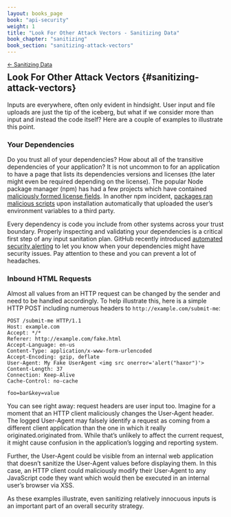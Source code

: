 ```yaml
---
layout: books_page
book: "api-security"
weight: 1
title: "Look For Other Attack Vectors - Sanitizing Data"
book_chapter: "sanitizing"
book_section: "sanitizing-attack-vectors"
---
```


<div style="font-size: 0.9em; margin-bottom: -20px;"><a href="/books/{{page.book}}/{{page.book_chapter}}/">&larr; Sanitizing Data</a></div>

## Look For Other Attack Vectors {#sanitizing-attack-vectors}

Inputs are everywhere, often only evident in hindsight. User input and file uploads are just the tip of the iceberg, but what if we consider more than input and instead the code itself? Here are a couple of examples to illustrate this point.

### Your Dependencies
Do you trust all of your dependencies? How about all of the transitive dependencies of your application? It is not uncommon to for an application to have a page that lists its dependencies versions and licenses (the later might even be required depending on the license). The popular Node package manager (npm) has had a few projects which have contained [maliciously formed license fields](https://blog.npmjs.org/post/80277229932/newly-paranoid-maintainers). In another npm incident, [packages ran malicious scripts](https://iamakulov.com/notes/npm-malicious-packages/) upon installation automatically that uploaded the user’s environment variables to a third party.

Every dependency is code you include from other systems across your trust boundary. Properly inspecting and validating your dependencies is a critical first step of any input sanitation plan. GitHub recently introduced [automated security alerting](https://blog.github.com/2017-11-16-introducing-security-alerts-on-github/) to let you know when your dependencies might have security issues. Pay attention to these and you can prevent a lot of headaches.

### Inbound HTML Requests
Almost all values from an HTTP request can be changed by the sender and need to be handled accordingly. To help illustrate this, here is a simple HTTP POST including numerous headers to `http://example.com/submit-me`:

```http
POST /submit-me HTTP/1.1
Host: example.com
Accept: */*
Referer: http://example.com/fake.html
Accept-Language: en-us
Content-Type: application/x-www-form-urlencoded
Accept-Encoding: gzip, deflate
User-Agent: My Fake UserAgent <img src onerror='alert("haxor")'>
Content-Length: 37
Connection: Keep-Alive
Cache-Control: no-cache

foo=bar&key=value
```

You can see right away: request headers are user input too.  Imagine for a moment that an HTTP client maliciously changes the User-Agent header. The logged User-Agent may falsely identify a request as coming from a different client application than the one in which it really originated.originated from. While that’s unlikely to affect the current request, it might cause confusion in the application’s logging and reporting system.

Further, the User-Agent could be visible from an internal web application that doesn’t sanitize the User-Agent values before displaying them. In this case, an HTTP client could maliciously modify their User-Agent to any JavaScript code they want which would then be executed in an internal user’s browser via XSS.

As these examples illustrate, even sanitizing relatively innocuous inputs is an important part of an overall security strategy.
